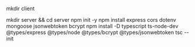 mkdir client

mkdir server && cd server
npm init -y
npm install express cors dotenv mongoose jsonwebtoken bcrypt
npm install -D typescript ts-node-dev @types/express @types/node @types/bcrypt @types/jsonwebtoken
tsc --init